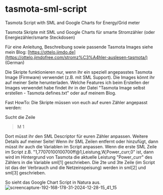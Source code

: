 # tasmota-sml-script
Tasmota Script with SML and Google Charts for Energy/Grid meter 

Tasmota Skripte mit SML und Google Charts für smarte Stromzähler (oder Energiezähler/smarte Steckdosen)

Für eine Anleitung, Beschreibung sowie passende Tasmota Images siehe mein Blog:
[https://ottelo.jimdo.de](https://ottelo.jimdofree.com/stromz%C3%A4hler-auslesen-tasmota/) (German)

Die Skripte funktionieren nur, wenn ihr ein speziell angepasstes Tasmota Image (Firmware) verwendet (z.B. mit SML Support). Die Images könnt ihr auf meiner Seite herunterladen. Welche Features ich beim Erstellen der Images verwendet habe findet ihr in der Datei "Tasmota Image selbst erstellen - Tasmota defines.txt" oder auf meinem Blog.

Fast HowTo:
Die Skripte müssen von euch auf euren Zähler angepasst werden:

Sucht die Zeile
>M 1

Dort müsst ihr den SML Descriptor für euren Zähler anpassen. Weitere Details auf meiner Seite!
Wenn ihr SML Zeilen entfernt oder hinzufügt, dann müsst ihr auch die Variablen im Script anpassen. Wenn die erste SML Zeile im Script z.B. "1,77070100100700ff@1,Leistung,W,Power_curr,0" ist, dann wird im Hintergrund von Tasmota die aktuelle Leistung "Power_curr" des Zählers in die Variable sml[1] geschrieben. Die 2te und 3te Zeile (im Script ist das der Verbrauch und die Netzeinspeisung) werden in sml[2] und sml[3] geschrieben.

So sieht das Google Chart Script in Natura aus.
![screencapture-192-168-178-31-2024-12-28-15_41_15](https://github.com/user-attachments/assets/f6b1e032-bbc3-4400-b440-39711195c780)
